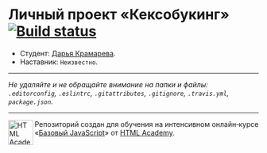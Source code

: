 # Личный проект «Кексобукинг» [![Build status][travis-image]][travis-url]

* Студент: [Дарья Крамарева](https://up.htmlacademy.ru/javascript/11/user/312749).
* Наставник: `Неизвестно`.

---

_Не удаляйте и не обращайте внимание на папки и файлы:_<br>
_`.editorconfig`, `.eslintrc`, `.gitattributes`, `.gitignore`, `.travis.yml`, `package.json`._

---

<a href="https://htmlacademy.ru/intensive/javascript"><img align="left" width="50" height="50" title="HTML Academy" src="https://up.htmlacademy.ru/static/img/intensive/javascript/logo-for-github.svg"></a>

Репозиторий создан для обучения на интенсивном онлайн‑курсе «[Базовый JavaScript](https://htmlacademy.ru/intensive/javascript)» от [HTML Academy](https://htmlacademy.ru).

[travis-image]: https://travis-ci.org/htmlacademy-javascript/312749-keksobooking.svg?branch=master
[travis-url]: https://travis-ci.org/htmlacademy-javascript/312749-keksobooking
